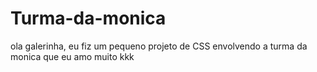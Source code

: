 # Turma-da-monica
ola galerinha, eu fiz um pequeno projeto de CSS envolvendo a turma da monica que eu amo muito kkk
